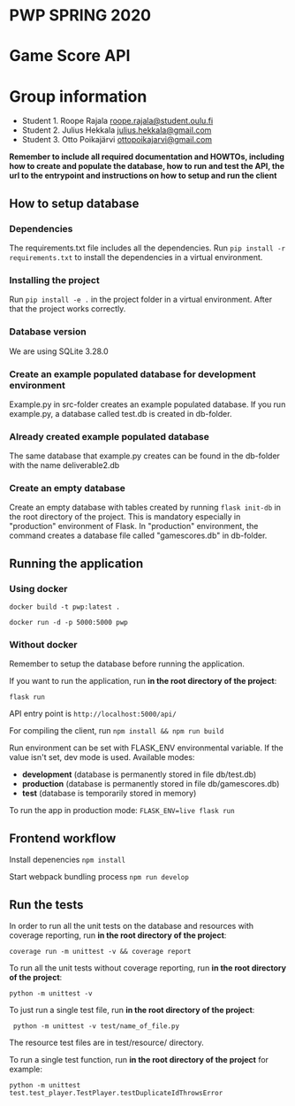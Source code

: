 # PWP SPRING 2020
# Game Score API
# Group information
* Student 1. Roope Rajala roope.rajala@student.oulu.fi
* Student 2. Julius Hekkala julius.hekkala@gmail.com
* Student 3. Otto Poikajärvi ottopoikajarvi@gmail.com

__Remember to include all required documentation and HOWTOs, including how to create and populate the database, how to run and test the API, the url to the entrypoint and instructions on how to setup and run the client__

## How to setup database

### Dependencies

The requirements.txt file includes all the dependencies. Run `pip install -r requirements.txt` to install the dependencies in a virtual environment.

### Installing the project

Run `pip install -e .` in the project folder in a virtual environment. After that the project works correctly.

### Database version

We are using SQLite 3.28.0

### Create an example populated database for development environment

Example.py in src-folder creates an example populated database. If you run example.py, a database called test.db is created in db-folder.

### Already created example populated database

The same database that example.py creates can be found in the db-folder with the name deliverable2.db

### Create an empty database

Create an empty database with tables created by running `flask init-db` in the root directory of the project.
This is mandatory especially in "production" environment of Flask. 
In "production" environment, the command creates a database file called "gamescores.db" in db-folder.

## Running the application

### Using docker

``` docker build -t pwp:latest . ```

``` docker run -d -p 5000:5000 pwp ```

### Without docker

Remember to setup the database before running the application.

If you want to run the application, run __in the root directory of the project__:

``` flask run ```

API entry point is ``` http://localhost:5000/api/ ```

For compiling the client, run
``` npm install && npm run build ```

Run environment can be set with FLASK_ENV environmental variable. If the value isn't set, dev mode is used.
Available modes:
- __development__ (database is permanently stored in file db/test.db)
- __production__ (database is permanently stored in file db/gamescores.db)
- __test__ (database is temporarily stored in memory)

To run the app in production mode:
``` FLASK_ENV=live flask run ```



## Frontend workflow
Install depenencies
``` npm install ```

Start webpack bundling process
``` npm run develop ```

## Run the tests

In order to run all the unit tests on the database and resources with coverage reporting, run __in the root directory of the project__:

``` coverage run -m unittest -v && coverage report ```

To run all the unit tests without coverage reporting, run __in the root directory of the project__:

``` python -m unittest -v ```

To just run a single test file, run __in the root directory of the project__:

``` python -m unittest -v test/name_of_file.py```

The resource test files are in test/resource/ directory.

To run a single test function, run __in the root directory of the project__ for example:

``` python -m unittest test.test_player.TestPlayer.testDuplicateIdThrowsError ``` 




